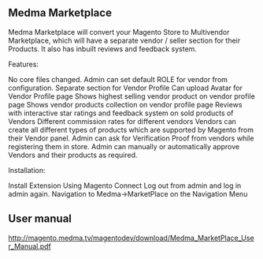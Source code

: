 Medma Marketplace
------------------

Medma Marketplace will convert your Magento Store to Multivendor Marketplace, which will have a separate vendor / seller section for their Products. It also has inbuilt reviews and feedback system.


Features:

No core files changed.
Admin can set default ROLE for vendor from configuration.
Separate section for Vendor Profile
Can upload Avatar for Vendor Profile page
Shows highest selling vendor product on vendor profile page
Shows vendor products collection on vendor profile page
Reviews with interactive star ratings and feedback system on sold products of Vendors
Different commission rates for different vendors
Vendors can create all different types of products which are supported by Magento from their Vendor panel.
Admin can ask for Verification Proof from vendors while registering them in store.
Admin can manually or automatically approve Vendors and their products as required.

Installation:

Install Extension Using Magento Connect
Log out from admin and log in admin again.
Navigation to Medma->MarketPlace on the Navigation Menu

User manual
-----------

http://magento.medma.tv/magentodev/download/Medma_MarketPlace_User_Manual.pdf

